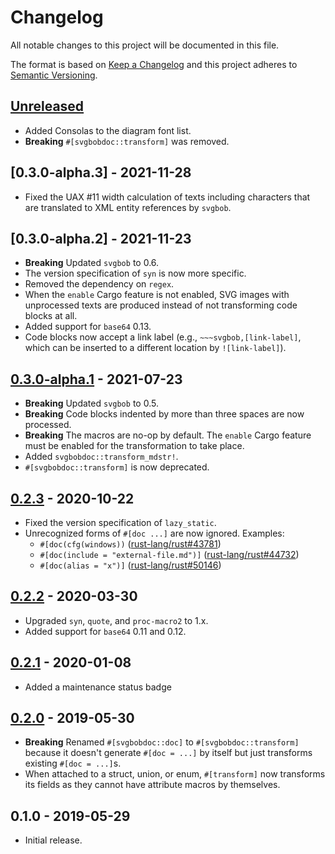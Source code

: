 # Changelog

All notable changes to this project will be documented in this file.

The format is based on [Keep a Changelog](http://keepachangelog.com/en/1.0.0/)
and this project adheres to [Semantic Versioning](http://semver.org/spec/v2.0.0.html).

## [Unreleased]

- Added Consolas to the diagram font list.
- **Breaking** `#[svgbobdoc::transform]` was removed.

## [0.3.0-alpha.3] - 2021-11-28

- Fixed the UAX #11 width calculation of texts including characters that are translated to XML entity references by `svgbob`.

## [0.3.0-alpha.2] - 2021-11-23

- **Breaking** Updated `svgbob` to 0.6.
- The version specification of `syn` is now more specific.
- Removed the dependency on `regex`.
- When the `enable` Cargo feature is not enabled, SVG images with unprocessed texts are produced instead of not transforming code blocks at all.
- Added support for `base64` 0.13.
- Code blocks now accept a link label (e.g., `~~~svgbob,[link-label]`, which can be inserted to a different location by `![link-label]`).

## [0.3.0-alpha.1] - 2021-07-23

- **Breaking** Updated `svgbob` to 0.5.
- **Breaking** Code blocks indented by more than three spaces are now processed.
- **Breaking** The macros are no-op by default. The `enable` Cargo feature must be enabled for the transformation to take place.
- Added `svgbobdoc::transform_mdstr!`.
- `#[svgbobdoc::transform]` is now deprecated.

## [0.2.3] - 2020-10-22

- Fixed the version specification of `lazy_static`.
- Unrecognized forms of `#[doc ...]` are now ignored. Examples:
    - `#[doc(cfg(windows))` ([rust-lang/rust#43781])
    - `#[doc(include = "external-file.md")]` ([rust-lang/rust#44732])
    - `#[doc(alias = "x")]` ([rust-lang/rust#50146])

[rust-lang/rust#43781]: https://github.com/rust-lang/rust/issues/43781
[rust-lang/rust#44732]: https://github.com/rust-lang/rust/issues/44732
[rust-lang/rust#50146]: https://github.com/rust-lang/rust/issues/50146

## [0.2.2] - 2020-03-30

- Upgraded `syn`, `quote`, and `proc-macro2` to 1.x.
- Added support for `base64` 0.11 and 0.12.

## [0.2.1] - 2020-01-08

- Added a maintenance status badge

## [0.2.0] - 2019-05-30

- **Breaking** Renamed `#[svgbobdoc::doc]` to `#[svgbobdoc::transform]` because it doesn't generate `#[doc = ...]` by itself but just transforms existing `#[doc = ...]`s.
- When attached to a struct, union, or enum, `#[transform]` now transforms its fields as they cannot have attribute macros by themselves.

## 0.1.0 - 2019-05-29

- Initial release.

[Unreleased]: https://github.com/yvt/svgbobdoc/compare/0.3.0-alpha.1...HEAD
[0.3.0-alpha.1]: https://github.com/yvt/svgbobdoc/compare/0.2.3...0.3.0-alpha.1
[0.2.3]: https://github.com/yvt/svgbobdoc/compare/0.2.2...0.2.3
[0.2.2]: https://github.com/yvt/svgbobdoc/compare/0.2.1...0.2.2
[0.2.1]: https://github.com/yvt/svgbobdoc/compare/0.2.0...0.2.1
[0.2.0]: https://github.com/yvt/svgbobdoc/compare/0.1.0...0.2.0
